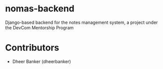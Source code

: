 # nomas-backend
Django-based backend for the notes management system, a project under the DevCom Mentorship Program

# Contributors
- Dheer Banker (dheerbanker)
